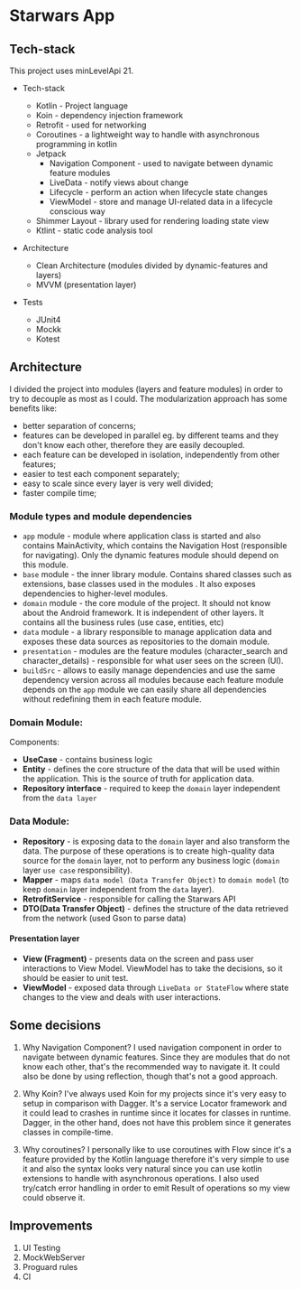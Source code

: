 # Starwars App

## Tech-stack

This project uses minLevelApi 21.

* Tech-stack
    * Kotlin - Project language
    * Koin - dependency injection framework
    * Retrofit - used for networking
    * Coroutines - a lightweight way to handle with asynchronous programming in kotlin
    * Jetpack
        * Navigation Component - used to navigate between dynamic feature modules
        * LiveData - notify views about change
        * Lifecycle - perform an action when lifecycle state changes
        * ViewModel - store and manage UI-related data in a lifecycle conscious way
    * Shimmer Layout - library used for rendering loading state view
    * Ktlint - static code analysis tool

* Architecture
    * Clean Architecture (modules divided by dynamic-features and layers)
    * MVVM (presentation layer)
* Tests
    * JUnit4
    * Mockk
    * Kotest

## Architecture

I divided the project into modules (layers and feature modules) in order to try to decouple
as most as I could. The modularization approach has some benefits like:

- better separation of concerns;
- features can be developed in parallel eg. by different teams and they don't know each other, therefore they are easily decoupled.
- each feature can be developed in isolation, independently from other features;
- easier to test each component separately;
- easy to scale since every layer is very well divided;
- faster compile time;

### Module types and module dependencies

- `app` module - module where application class is started and also contains MainActivity, which contains the Navigation Host (responsible for navigating). Only the dynamic features module should depend on this module.
- `base` module - the inner library module. Contains shared classes such as extensions, base classes used in the modules . It also exposes dependencies to higher-level modules.
- `domain` module - the core module of the project. It should not know about the Android framework. It is independent of other layers. It contains all the business rules (use case, entities, etc)
- `data` module - a library responsible to manage application data and exposes these data sources as repositories to the domain module.
- `presentation` - modules are the feature modules (character_search and character_details) - responsible for what user sees on the screen (UI).
- `buildSrc` - allows to easily manage dependencies and use the same dependency version across all modules because each feature module depends on the `app` module
we can easily share all dependencies without redefining them in each feature module.

### Domain Module:
Components:
- **UseCase** - contains business logic
- **Entity** - defines the core structure of the data that will be used within the application. This is the source of truth for application data.
- **Repository interface** - required to keep the `domain` layer independent from the `data layer`

### Data Module:
- **Repository** - is exposing data to the `domain` layer and also transform the data. The purpose of these operations is to create high-quality data source for the `domain` layer, not to perform any business logic (`domain` layer `use case` responsibility).
- **Mapper** - maps `data model (Data Transfer Object)` to `domain model` (to keep `domain` layer independent from the `data` layer).
- **RetrofitService** - responsible for calling the Starwars API
- **DTO(Data Transfer Object)** - defines the structure of the data retrieved from the network (used Gson to parse data)

#### Presentation layer
- **View (Fragment)** - presents data on the screen and pass user interactions to View Model. ViewModel has to take the decisions, so it should be easier to unit test.
- **ViewModel** - exposed data through `LiveData or StateFlow` where state changes to the view and deals with user interactions.

## Some decisions
1. Why Navigation Component?
I used navigation component in order to navigate between dynamic features. Since they are modules that do not know each other,
that's the recommended way to navigate it. It could also be done by using reflection, though that's not a good approach.

2. Why Koin?
I've always used Koin for my projects since it's very easy to setup in comparison with Dagger. It's a service Locator framework
and it could lead to crashes in runtime since it locates for classes in runtime. Dagger, in the other hand, does not have this problem since it
generates classes in compile-time.

3. Why coroutines?
I personally like to use coroutines with Flow since it's a feature provided by the Kotlin language
therefore it's very simple to use it and also the syntax looks very natural since you can use kotlin
extensions to handle with asynchronous operations. I also used try/catch error handling in order
to emit Result of operations so my view could observe it.
## Improvements

1. UI Testing
2. MockWebServer
3. Proguard rules
4. CI
